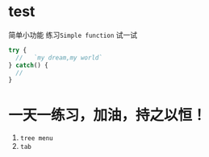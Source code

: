 # test
简单小功能 练习`Simple function`
试一试
```javascript
try {
  //   `my dream,my world`
} catch() {
  //   
}
```


# 一天一练习，加油，持之以恒！
1. `tree menu`
2. `tab`
